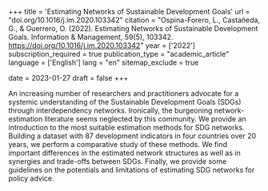 +++
title = 'Estimating Networks of Sustainable Development Goals'
url = "doi.org/10.1016/j.im.2020.103342"
citation = "Ospina-Forero, L., Castañeda, G., &amp; Guerrero, O. (2022). Estimating Networks of Sustainable Development Goals. Information &amp; Management, 59(5), 103342. https://doi.org/10.1016/j.im.2020.103342"
year = ['2022']
subscription_required = true
publication_type = "academic_article"
language = ['English']
lang = "en"
sitemap_exclude = true

date = 2023-01-27
draft = false
+++

An increasing number of researchers and practitioners advocate for a systemic understanding of the Sustainable Development Goals (SDGs) through interdependency networks. Ironically, the burgeoning network-estimation literature seems neglected by this community. We provide an introduction to the most suitable estimation methods for SDG networks. Building a dataset with 87 development indicators in four countries over 20 years, we perform a comparative study of these methods. We find important differences in the estimated network structures as well as in synergies and trade-offs between SDGs. Finally, we provide some guidelines on the potentials and limitations of estimating SDG networks for policy advice.